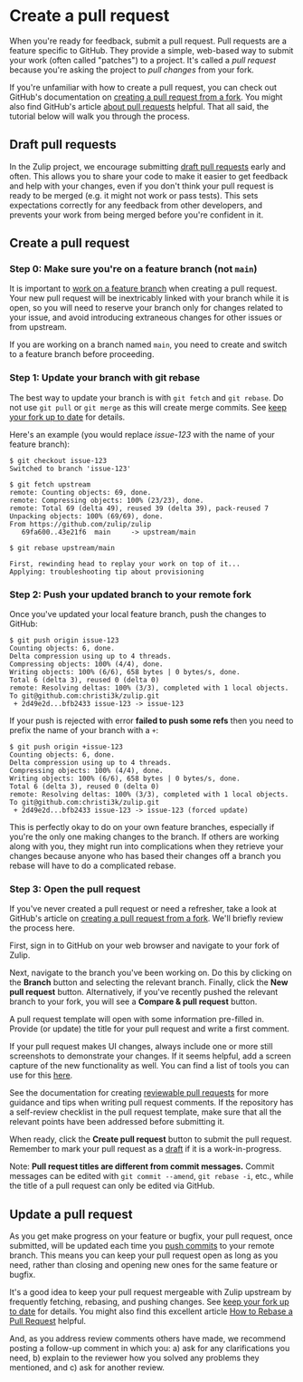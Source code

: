 # Create a pull request

When you're ready for feedback, submit a pull request. Pull requests
are a feature specific to GitHub. They provide a simple, web-based way
to submit your work (often called "patches") to a project. It's called
a _pull request_ because you're asking the project to _pull changes_
from your fork.

If you're unfamiliar with how to create a pull request, you can check
out GitHub's documentation on
[creating a pull request from a fork][github-help-create-pr-fork]. You
might also find GitHub's article
[about pull requests][github-help-about-pr] helpful. That all said,
the tutorial below will walk you through the process.

## Draft pull requests

In the Zulip project, we encourage submitting [draft pull
requests][github-help-draft-pr] early and often. This allows you to
share your code to make it easier to get feedback and help with your
changes, even if you don't think your pull request is ready to be
merged (e.g. it might not work or pass tests). This sets expectations
correctly for any feedback from other developers, and prevents your
work from being merged before you're confident in it.

## Create a pull request

### Step 0: Make sure you're on a feature branch (not `main`)

It is important to [work on a feature
branch](using.md#work-on-a-feature-branch) when creating a pull
request. Your new pull request will be inextricably linked with your
branch while it is open, so you will need to reserve your branch only
for changes related to your issue, and avoid introducing extraneous
changes for other issues or from upstream.

If you are working on a branch named `main`, you need to create and
switch to a feature branch before proceeding.

### Step 1: Update your branch with git rebase

The best way to update your branch is with `git fetch` and `git rebase`. Do not
use `git pull` or `git merge` as this will create merge commits. See [keep your
fork up to date][keep-up-to-date] for details.

Here's an example (you would replace _issue-123_ with the name of your feature branch):

```console
$ git checkout issue-123
Switched to branch 'issue-123'

$ git fetch upstream
remote: Counting objects: 69, done.
remote: Compressing objects: 100% (23/23), done.
remote: Total 69 (delta 49), reused 39 (delta 39), pack-reused 7
Unpacking objects: 100% (69/69), done.
From https://github.com/zulip/zulip
   69fa600..43e21f6  main     -> upstream/main

$ git rebase upstream/main

First, rewinding head to replay your work on top of it...
Applying: troubleshooting tip about provisioning
```

### Step 2: Push your updated branch to your remote fork

Once you've updated your local feature branch, push the changes to GitHub:

```console
$ git push origin issue-123
Counting objects: 6, done.
Delta compression using up to 4 threads.
Compressing objects: 100% (4/4), done.
Writing objects: 100% (6/6), 658 bytes | 0 bytes/s, done.
Total 6 (delta 3), reused 0 (delta 0)
remote: Resolving deltas: 100% (3/3), completed with 1 local objects.
To git@github.com:christi3k/zulip.git
 + 2d49e2d...bfb2433 issue-123 -> issue-123
```

If your push is rejected with error **failed to push some refs** then you need
to prefix the name of your branch with a `+`:

```console
$ git push origin +issue-123
Counting objects: 6, done.
Delta compression using up to 4 threads.
Compressing objects: 100% (4/4), done.
Writing objects: 100% (6/6), 658 bytes | 0 bytes/s, done.
Total 6 (delta 3), reused 0 (delta 0)
remote: Resolving deltas: 100% (3/3), completed with 1 local objects.
To git@github.com:christi3k/zulip.git
 + 2d49e2d...bfb2433 issue-123 -> issue-123 (forced update)
```

This is perfectly okay to do on your own feature branches, especially if you're
the only one making changes to the branch. If others are working along with
you, they might run into complications when they retrieve your changes because
anyone who has based their changes off a branch you rebase will have to do a
complicated rebase.

### Step 3: Open the pull request

If you've never created a pull request or need a refresher, take a look at
GitHub's article on [creating a pull request from a
fork][github-help-create-pr-fork]. We'll briefly review the process here.

First, sign in to GitHub on your web browser and navigate to your fork of Zulip.

Next, navigate to the branch you've been working on. Do this by clicking on the
**Branch** button and selecting the relevant branch. Finally, click the **New
pull request** button. Alternatively, if you've recently pushed the relevant
branch to your fork, you will see a **Compare & pull request** button.

A pull request template will open with some information pre-filled in.
Provide (or update) the title for your pull request and write a first comment.

If your pull request makes UI changes, always include one or more still
screenshots to demonstrate your changes. If it seems helpful, add a screen
capture of the new functionality as well. You can find a list of tools you can
use for this [here][screenshots-gifs].

See the documentation for creating [reviewable pull requests][reviewable-prs]
for more guidance and tips when writing pull request comments. If the repository
has a self-review checklist in the pull request template, make sure that all the
relevant points have been addressed before submitting it.

When ready, click the **Create pull request** button to submit the pull request.
Remember to mark your pull request as a [draft][github-help-draft-pr] if it is a
work-in-progress.

Note: **Pull request titles are different from commit messages.** Commit
messages can be edited with `git commit --amend`, `git rebase -i`, etc., while
the title of a pull request can only be edited via GitHub.

## Update a pull request

As you get make progress on your feature or bugfix, your pull request, once
submitted, will be updated each time you [push commits][self-push-commits] to
your remote branch. This means you can keep your pull request open as long as
you need, rather than closing and opening new ones for the same feature or
bugfix.

It's a good idea to keep your pull request mergeable with Zulip upstream by
frequently fetching, rebasing, and pushing changes. See [keep your fork up to
date][keep-up-to-date] for details. You might also find this excellent
article [How to Rebase a Pull Request][edx-howto-rebase-pr] helpful.

And, as you address review comments others have made, we recommend posting a
follow-up comment in which you: a) ask for any clarifications you need, b)
explain to the reviewer how you solved any problems they mentioned, and c) ask
for another review.

[edx-howto-rebase-pr]: https://github.com/openedx/edx-platform/wiki/How-to-Rebase-a-Pull-Request
[github-help-about-pr]: https://help.github.com/en/articles/about-pull-requests
[github-help-create-pr-fork]: https://help.github.com/en/articles/creating-a-pull-request-from-a-fork
[github-help-draft-pr]: https://docs.github.com/en/pull-requests/collaborating-with-pull-requests/proposing-changes-to-your-work-with-pull-requests/about-pull-requests#draft-pull-requests
[keep-up-to-date]: using.md#keep-your-fork-up-to-date
[self-push-commits]: using.md#push-your-commits-to-github
[screenshots-gifs]: ../tutorials/screenshot-and-gif-software.md
[reviewable-prs]: ../contributing/reviewable-prs.md
